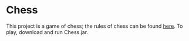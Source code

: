 # Chess
This project is a game of chess; the rules of chess can be found [here](https://en.wikipedia.org/wiki/Rules_of_chess). To play, download and run Chess.jar.
